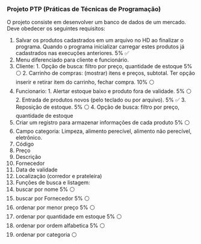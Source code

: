 ### Projeto PTP (Práticas de Técnicas de Programação)

O projeto consiste em desenvolver um banco de dados de um mercado. Deve obedecer os seguintes requisitos:

1. Salvar os produtos cadastrados em um arquivo no HD ao finalizar o programa. Quando o programa inicializar carregar estes produtos já cadastrados nas execuções anteriores. 5%  :white_check_mark:
2. Menu diferenciado para cliente e funcionário.
  1. Cliente:
    1. Opção de busca: filtro por preço, quantidade de estoque 5% :white_circle:
    2. Carrinho de compras: (mostrar) itens e preços, subtotal. Ter opção inserir e retirar item do carrinho, fechar compra. 10% :white_circle:
  2. Funcionario:
    1. Alertar estoque baixo e produto fora de validade. 5% :white_circle:
    2. Entrada de produtos novos (pelo teclado ou por arquivo). 5% :white_check_mark:
    3. Reposição de estoque. 5% :white_circle:
    4. Opção de busca: filtro por preço, quantidade de estoque
3. Criar um registro para armazenar informações de cada produto 5% :white_circle:
  1. Campo categoria: Limpeza, alimento perecível, alimento não perecível, eletrônico.
  2. Código
  3. Preço
  4. Descrição
  5. Fornecedor
  6. Data de validade
  7. Localização (corredor e prateleira)
4. Funções de busca e listagem:
  1. buscar por nome 5% :white_circle:
  2. buscar por Fornecedor 5% :white_circle:
  3. ordenar por menor preço 5% :white_circle:
  4. ordenar por quantidade em estoque 5% :white_circle:
  5. ordenar por ordem alfabetica 5% :white_circle:
  6. ordenar por categoria :white_circle:
